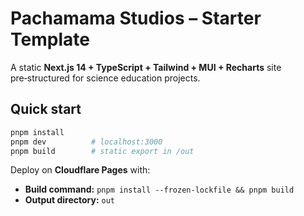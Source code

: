 # Pachamama Studios – Starter Template

A static **Next.js 14 + TypeScript + Tailwind + MUI + Recharts** site pre‑structured for science education projects.

## Quick start

```bash
pnpm install
pnpm dev          # localhost:3000
pnpm build        # static export in /out
```

Deploy on **Cloudflare Pages** with:

* **Build command:** `pnpm install --frozen-lockfile && pnpm build`
* **Output directory:** `out`

